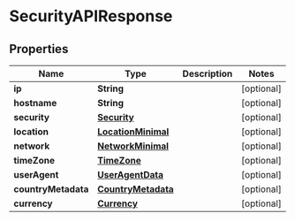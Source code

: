 # SecurityAPIResponse

## Properties

Name | Type | Description | Notes
------------ | ------------- | ------------- | -------------
**ip** | **String** |  | [optional] 
**hostname** | **String** |  | [optional] 
**security** | [**Security**](Security.md) |  | [optional] 
**location** | [**LocationMinimal**](LocationMinimal.md) |  | [optional] 
**network** | [**NetworkMinimal**](NetworkMinimal.md) |  | [optional] 
**timeZone** | [**TimeZone**](TimeZone.md) |  | [optional] 
**userAgent** | [**UserAgentData**](UserAgentData.md) |  | [optional] 
**countryMetadata** | [**CountryMetadata**](CountryMetadata.md) |  | [optional] 
**currency** | [**Currency**](Currency.md) |  | [optional] 


